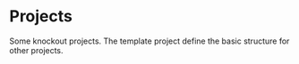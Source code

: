 # Projects

Some knockout projects.
The template project define the basic structure for other projects.
